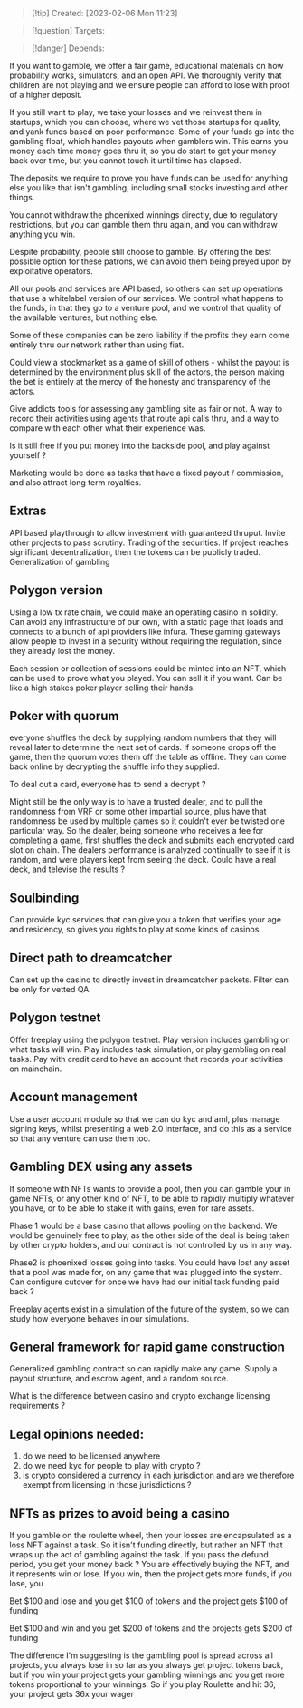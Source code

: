 
>[!tip] Created: [2023-02-06 Mon 11:23]

>[!question] Targets: 

>[!danger] Depends: 

If you want to gamble, we offer a fair game, educational materials on how probability works, simulators, and an open API.  We thoroughly verify that children are not playing and we ensure people can afford to lose with proof of a higher deposit.

If you still want to play, we take your losses and we reinvest them in startups, which you can choose, where we vet those startups for quality, and yank funds based on poor performance.  Some of your funds go into the gambling float, which handles payouts when gamblers win.  This earns you money each time money goes thru it, so you do start to get your money back over time, but you cannot touch it until time has elapsed.

The deposits we require to prove you have funds can be used for anything else you like that isn't gambling, including small stocks investing and other things.

You cannot withdraw the phoenixed winnings directly, due to regulatory restrictions, but you can gamble them thru again, and you can withdraw anything you win.

Despite probability, people still choose to gamble.  By offering the best possible option for these patrons, we can avoid them being preyed upon by exploitative operators.

All our pools and services are API based, so others can set up operations that use a whitelabel version of our services.  We control what happens to the funds, in that they go to a venture pool, and we control that quality of the available ventures, but nothing else.

Some of these companies can be zero liability if the profits they earn come entirely thru our network rather than using fiat.  

Could view a stockmarket as a game of skill of others - whilst the payout is determined by the environment plus skill of the actors, the person making the bet is entirely at the mercy of the honesty and transparency of the actors.

Give addicts tools for assessing any gambling site as fair or not.  A way to record their activities using agents that route api calls thru, and a way to compare with each other what their experience was.

Is it still free if you put money into the backside pool, and play against yourself ?

Marketing would be done as tasks that have a fixed payout / commission, and also attract long term royalties.
## Extras
API based playthrough to allow investment with guaranteed thruput.
Invite other projects to pass scrutiny.
Trading of the securities.
If project reaches significant decentralization, then the tokens can be publicly traded.
Generalization of gambling

## Polygon version
Using a low tx rate chain, we could make an operating casino in solidity.  Can avoid any infrastructure of our own, with a static page that loads and connects to a bunch of api providers like infura.  These gaming gateways allow people to invest in a security without requiring the regulation, since they already lost the money.

Each session or collection of sessions could be minted into an NFT, which can be used to prove what you played.  You can sell it if you want.  Can be like a high stakes poker player selling their hands.

## Poker with quorum
everyone shuffles the deck by supplying random numbers that they will reveal later to determine the next set of cards.  If someone drops off the game, then the quorum votes them off the table as offline.  They can come back online by decrypting the shuffle info they supplied.

To deal out a card, everyone has to send a decrypt ?

Might still be the only way is to have a trusted dealer, and to pull the randomness from VRF or some other impartial source, plus have that randomness be used by multiple games so it couldn't ever be twisted one particular way.  So the dealer, being someone who receives a fee for completing a game, first shuffles the deck and submits each encrypted card slot on chain.  The dealers performance is analyzed continually to see if it is random, and were players kept from seeing the deck.  Could have a real deck, and televise the results ?

## Soulbinding
Can provide kyc services that can give you a token that verifies your age and residency, so gives you rights to play at some kinds of casinos.

## Direct path to dreamcatcher
Can set up the casino to directly invest in dreamcatcher packets.
Filter can be only for vetted QA.

## Polygon testnet
Offer freeplay using the polygon testnet.  Play version includes gambling on what tasks will win.  Play includes task simulation, or play gambling on real tasks.  Pay with credit card to have an account that records your activities on mainchain.

## Account management
Use a user account module so that we can do kyc and aml, plus manage signing keys, whilst presenting a web 2.0 interface, and do this as a service so that any venture can use them too.

## Gambling DEX using any assets
If someone with NFTs wants to provide a pool, then you can gamble your in game NFTs, or any other kind of NFT, to be able to rapidly multiply whatever you have, or to be able to stake it with gains, even for rare assets.

Phase 1 would be a base casino that allows pooling on the backend.  We would be genuinely free to play, as the other side of the deal is being taken by other crypto holders, and our contract is not controlled by us in any way.  

Phase2 is phoenixed losses going into tasks.  You could have lost any asset that a pool was made for, on any game that was plugged into the system.  Can configure cutover for once we have had our initial task funding paid back ?

Freeplay agents exist in a simulation of the future of the system, so we can study how everyone behaves in our simulations.

## General framework for rapid game construction
Generalized gambling contract so can rapidly make any game.  Supply a payout structure, and escrow agent, and a random source.

What is the difference between casino and crypto exchange licensing requirements ?

## Legal opinions needed:
1. do we need to be licensed anywhere
2. do we need kyc for people to play with crypto ?
3. is crypto considered a currency in each jurisdiction and are we therefore exempt from licensing in those jurisdictions ?

## NFTs as prizes to avoid being a casino
If you gamble on the roulette wheel, then your losses are encapsulated as a loss NFT against a task.
So it isn't funding directly, but rather an NFT that wraps up the act of gambling against the task.
If you pass the defund period, you get your money back ?
You are effectively buying the NFT, and it represents win or lose.
If you win, then the project gets more funds, if you lose, you

Bet $100 and lose and you get $100 of tokens and the project gets $100 of funding

Bet $100 and win and you get $200 of tokens and the projects gets $200 of funding

The difference I'm suggesting is the gambling pool is spread across all projects, you always lose in so far as you always get project tokens back, but if you win your project gets your gambling winnings and you get more tokens proportional to your winnings.  So if you play Roulette and hit 36, your project gets 36x your wager

